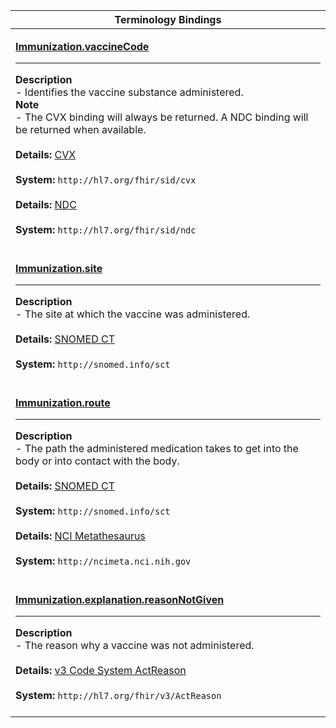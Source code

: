 |Terminology Bindings|
|---|
|<p>**[Immunization.vaccineCode](http://hl7.org/fhir/DSTU2/immunization-definitions.html#Immunization.vaccineCode)**<hr>**Description**<br>- Identifies the vaccine substance administered.<br>**Note**<br>- The CVX binding will always be returned. A NDC binding will be returned when available.<br><br>**Details:** [CVX](http://hl7.org/fhir/dstu2/cvx.html)<br><br>**System:** `http://hl7.org/fhir/sid/cvx`<br><br>**Details:** [NDC](http://hl7.org/fhir/dstu2/ndc.html)<br><br>**System:** `http://hl7.org/fhir/sid/ndc`<br><br>|
|<p>**[Immunization.site](http://hl7.org/fhir/DSTU2/immunization-definitions.html#Immunization.site)**<hr>**Description**<br>- The site at which the vaccine was administered.<br><br>**Details:** [SNOMED CT](http://hl7.org/fhir/dstu2/snomedct.html)<br><br>**System:** `http://snomed.info/sct`<br><br>|
|<p>**[Immunization.route](http://hl7.org/fhir/DSTU2/immunization-definitions.html#Immunization.route)**<hr>**Description**<br>- The path the administered medication takes to get into the body or into contact with the body.<br><br>**Details:** [SNOMED CT](http://hl7.org/fhir/dstu2/snomedct.html)<br><br>**System:** `http://snomed.info/sct`<br><br>**Details:** [NCI Metathesaurus](http://hl7.org/fhir/dstu2/ncimeta.html)<br><br>**System:** `http://ncimeta.nci.nih.gov`<br><br>|
|<p>**[Immunization.explanation.reasonNotGiven](http://hl7.org/fhir/DSTU2/immunization-definitions.html#Immunization.explanation.reasonNotGiven)**<hr>**Description**<br>- The reason why a vaccine was not administered.<br><br>**Details:** [v3 Code System ActReason](http://hl7.org/fhir/dstu2/valueset-no-immunization-reason.html)<br><br>**System:** `http://hl7.org/fhir/v3/ActReason`<br><br>|
